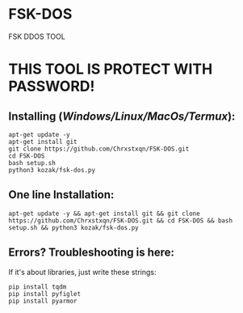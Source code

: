 # FSK-DOS
FSK DDOS TOOL

# THIS TOOL IS PROTECT WITH PASSWORD!


## Installing (_Windows/Linux/MacOs/Termux_):
```
apt-get update -y
apt-get install git
git clone https://github.com/Chrxstxqn/FSK-DOS.git
cd FSK-DOS
bash setup.sh
python3 kozak/fsk-dos.py
```
## One line Installation:
```
apt-get update -y && apt-get install git && git clone https://github.com/Chrxstxqn/FSK-DOS.git && cd FSK-DOS && bash setup.sh && python3 kozak/fsk-dos.py 
```
## Errors? Troubleshooting is here:
If it's about libraries, just write these strings:
```
pip install tqdm
pip install pyfiglet
pip install pyarmor

```
